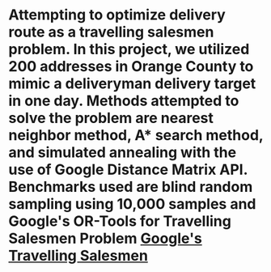 # Attempting to optimize delivery route as a travelling salesmen problem. In this project, we utilized 200 addresses in Orange County to mimic a deliveryman delivery target in one day. Methods attempted to solve the problem are nearest neighbor method, A* search method, and simulated annealing with the use of Google Distance Matrix API. Benchmarks used are blind random sampling using 10,000 samples and Google's OR-Tools for Travelling Salesmen Problem [Google's Travelling Salesmen ](https://developers.google.com/optimization/routing/tsp)

